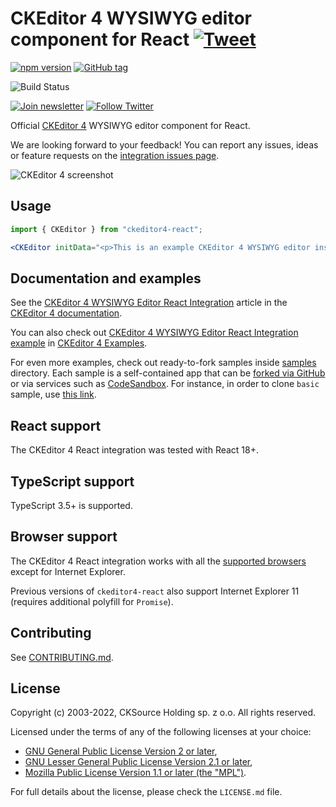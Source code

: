 # CKEditor 4 WYSIWYG editor component for React [![Tweet](https://img.shields.io/twitter/url/http/shields.io.svg?style=social)](https://twitter.com/intent/tweet?text=Check%20out%20CKEditor%204%20React%20integration&url=https%3A%2F%2Fwww.npmjs.com%2Fpackage%2Fckeditor4-react)

[![npm version](https://badge.fury.io/js/ckeditor4-react.svg)](https://www.npmjs.com/package/ckeditor4-react)
[![GitHub tag](https://img.shields.io/github/tag/ckeditor/ckeditor4-react.svg)](https://github.com/ckeditor/ckeditor4-react)

![Build Status](https://github.com/ckeditor/ckeditor4-react/actions/workflows/test-all.yml/badge.svg)

[![Join newsletter](https://img.shields.io/badge/join-newsletter-00cc99.svg)](http://eepurl.com/c3zRPr)
[![Follow Twitter](https://img.shields.io/badge/follow-twitter-00cc99.svg)](https://twitter.com/ckeditor)

Official [CKEditor 4](https://ckeditor.com/ckeditor-4/) WYSIWYG editor component for React.

We are looking forward to your feedback! You can report any issues, ideas or feature requests on the [integration issues page](https://github.com/ckeditor/ckeditor4-react/issues/new).

![CKEditor 4 screenshot](https://c.cksource.com/a/1/img/npm/ckeditor4.png)

## Usage

```jsx
import { CKEditor } from "ckeditor4-react";

<CKEditor initData="<p>This is an example CKEditor 4 WYSIWYG editor instance.</p>" />;
```

## Documentation and examples

See the [CKEditor 4 WYSIWYG Editor React Integration](https://ckeditor.com/docs/ckeditor4/latest/guide/dev_react_v2.html) article in the [CKEditor 4 documentation](https://ckeditor.com/docs/ckeditor4/latest).

You can also check out [CKEditor 4 WYSIWYG Editor React Integration example](https://ckeditor.com/docs/ckeditor4/latest/examples/react.html) in [CKEditor 4 Examples](https://ckeditor.com/docs/ckeditor4/latest/examples/).

For even more examples, check out ready-to-fork samples inside [samples](samples) directory. Each sample is a self-contained app that can be [forked via GitHub](https://docs.github.com/en/github/getting-started-with-github/splitting-a-subfolder-out-into-a-new-repository) or via services such as [CodeSandbox](https://codesandbox.io/). For instance, in order to clone `basic` sample, use [this link](https://githubbox.com/ckeditor/ckeditor4-react/tree/master/samples/basic).

## React support

The CKEditor 4 React integration was tested with React 18+.

## TypeScript support

TypeScript 3.5+ is supported.

## Browser support

The CKEditor 4 React integration works with all the [supported browsers](https://ckeditor.com/docs/ckeditor4/latest/guide/dev_browsers.html#officially-supported-browsers) except for Internet Explorer.

Previous versions of `ckeditor4-react` also support Internet Explorer 11 (requires additional polyfill for `Promise`).

## Contributing

See [CONTRIBUTING.md](CONTRIBUTING.md).

## License

Copyright (c) 2003-2022, CKSource Holding sp. z o.o. All rights reserved.

Licensed under the terms of any of the following licenses at your
choice:

-   [GNU General Public License Version 2 or later](http://www.gnu.org/licenses/gpl.html),
-   [GNU Lesser General Public License Version 2.1 or later](http://www.gnu.org/licenses/lgpl.html),
-   [Mozilla Public License Version 1.1 or later (the "MPL")](http://www.mozilla.org/MPL/MPL-1.1.html).

For full details about the license, please check the `LICENSE.md` file.
